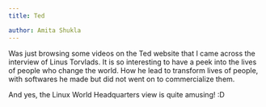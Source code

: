 ```yaml
---
title: Ted

author: Amita Shukla
---
```



Was just browsing some videos on the Ted website that I came across the interview of Linus Torvlads. It is so interesting to have a peek into the lives of people who change the world. How he lead to transform lives of people, with softwares he made but did not went on to commercialize them. 
 
And yes, the Linux World Headquarters view is quite amusing! :D

 


 


